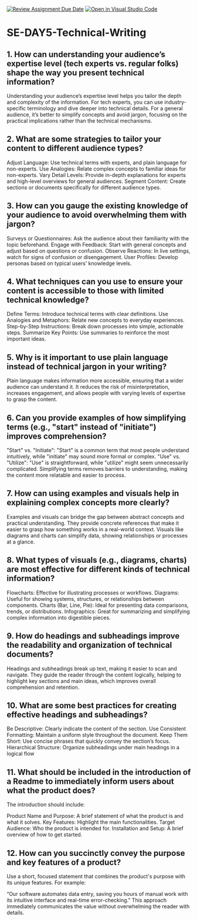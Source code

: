 [![Review Assignment Due Date](https://classroom.github.com/assets/deadline-readme-button-22041afd0340ce965d47ae6ef1cefeee28c7c493a6346c4f15d667ab976d596c.svg)](https://classroom.github.com/a/zsAR-pyY)
[![Open in Visual Studio Code](https://classroom.github.com/assets/open-in-vscode-2e0aaae1b6195c2367325f4f02e2d04e9abb55f0b24a779b69b11b9e10269abc.svg)](https://classroom.github.com/online_ide?assignment_repo_id=15707280&assignment_repo_type=AssignmentRepo)
# SE-DAY5-Technical-Writing
## 1. How can understanding your audience’s expertise level (tech experts vs. regular folks) shape the way you present technical information?
Understanding your audience’s expertise level helps you tailor the depth and complexity of the information. For tech experts, you can use industry-specific terminology and dive deeper into technical details. For a general audience, it’s better to simplify concepts and avoid jargon, focusing on the practical implications rather than the technical mechanisms.
## 2. What are some strategies to tailor your content to different audience types?
Adjust Language: Use technical terms with experts, and plain language for non-experts.
Use Analogies: Relate complex concepts to familiar ideas for non-experts.
Vary Detail Levels: Provide in-depth explanations for experts and high-level overviews for general audiences.
Segment Content: Create sections or documents specifically for different audience types.
## 3. How can you gauge the existing knowledge of your audience to avoid overwhelming them with jargon?
Surveys or Questionnaires: Ask the audience about their familiarity with the topic beforehand.
Engage with Feedback: Start with general concepts and adjust based on questions or confusion.
Observe Reactions: In live settings, watch for signs of confusion or disengagement.
User Profiles: Develop personas based on typical users’ knowledge levels.
## 4. What techniques can you use to ensure your content is accessible to those with limited technical knowledge?
Define Terms: Introduce technical terms with clear definitions.
Use Analogies and Metaphors: Relate new concepts to everyday experiences.
Step-by-Step Instructions: Break down processes into simple, actionable steps.
Summarize Key Points: Use summaries to reinforce the most important ideas.
## 5. Why is it important to use plain language instead of technical jargon in your writing?
Plain language makes information more accessible, ensuring that a wider audience can understand it. It reduces the risk of misinterpretation, increases engagement, and allows people with varying levels of expertise to grasp the content.
## 6. Can you provide examples of how simplifying terms (e.g., "start" instead of "initiate") improves comprehension?
"Start" vs. "Initiate": "Start" is a common term that most people understand intuitively, while "initiate" may sound more formal or complex.
"Use" vs. "Utilize": "Use" is straightforward, while "utilize" might seem unnecessarily complicated. Simplifying terms removes barriers to understanding, making the content more relatable and easier to process.
## 7. How can using examples and visuals help in explaining complex concepts more clearly?
Examples and visuals can bridge the gap between abstract concepts and practical understanding. They provide concrete references that make it easier to grasp how something works in a real-world context. Visuals like diagrams and charts can simplify data, showing relationships or processes at a glance.
## 8. What types of visuals (e.g., diagrams, charts) are most effective for different kinds of technical information?
Flowcharts: Effective for illustrating processes or workflows.
Diagrams: Useful for showing systems, structures, or relationships between components.
Charts (Bar, Line, Pie): Ideal for presenting data comparisons, trends, or distributions.
Infographics: Great for summarizing and simplifying complex information into digestible pieces.
## 9. How do headings and subheadings improve the readability and organization of technical documents?
Headings and subheadings break up text, making it easier to scan and navigate. They guide the reader through the content logically, helping to highlight key sections and main ideas, which improves overall comprehension and retention.
## 10. What are some best practices for creating effective headings and subheadings?
Be Descriptive: Clearly indicate the content of the section.
Use Consistent Formatting: Maintain a uniform style throughout the document.
Keep Them Short: Use concise phrases that quickly convey the section’s focus.
Hierarchical Structure: Organize subheadings under main headings in a logical flow
## 11. What should be included in the introduction of a Readme to immediately inform users about what the product does?
The introduction should include:

Product Name and Purpose: A brief statement of what the product is and what it solves.
Key Features: Highlight the main functionalities.
Target Audience: Who the product is intended for.
Installation and Setup: A brief overview of how to get started.
## 12. How can you succinctly convey the purpose and key features of a product?
Use a short, focused statement that combines the product's purpose with its unique features. For example:

“Our software automates data entry, saving you hours of manual work with its intuitive interface and real-time error-checking.” This approach immediately communicates the value without overwhelming the reader with details.
